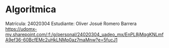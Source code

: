 # Algoritmica
Matrícula: 24020304 Estudiante: Oliver Josué Romero Barrera
https://udomx-my.sharepoint.com/:f:/g/personal/24020304_uadeo_mx/EnPL8jMqgKNLmfA9ef36-60BcfEMc2uHkLNMp0az7maMnw?e=5fucJ1
